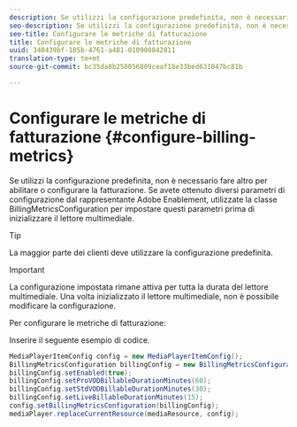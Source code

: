 ```yaml
---
description: Se utilizzi la configurazione predefinita, non è necessario fare altro per abilitare o configurare la fatturazione. Se avete ottenuto diversi parametri di configurazione dal rappresentante Adobe Enablement, utilizzate la classe BillingMetricsConfiguration per impostare questi parametri prima di inizializzare il lettore multimediale.
seo-description: Se utilizzi la configurazione predefinita, non è necessario fare altro per abilitare o configurare la fatturazione. Se avete ottenuto diversi parametri di configurazione dal rappresentante Adobe Enablement, utilizzate la classe BillingMetricsConfiguration per impostare questi parametri prima di inizializzare il lettore multimediale.
seo-title: Configurare le metriche di fatturazione
title: Configurare le metriche di fatturazione
uuid: 340439bf-185b-4761-a481-010908842811
translation-type: tm+mt
source-git-commit: bc35da8b258056809ceaf18e33bed631047bc81b

---
```



# Configurare le metriche di fatturazione {#configure-billing-metrics}

Se utilizzi la configurazione predefinita, non è necessario fare altro per abilitare o configurare la fatturazione. Se avete ottenuto diversi parametri di configurazione dal rappresentante Adobe Enablement, utilizzate la classe BillingMetricsConfiguration per impostare questi parametri prima di inizializzare il lettore multimediale.

>[!TIP]
>
>La maggior parte dei clienti deve utilizzare la configurazione predefinita.

>[!IMPORTANT]
>
>La configurazione impostata rimane attiva per tutta la durata del lettore multimediale. Una volta inizializzato il lettore multimediale, non è possibile modificare la configurazione.

Per configurare le metriche di fatturazione:

Inserire il seguente esempio di codice.

```java
MediaPlayerItemConfig config = new MediaPlayerItemConfig(); 
BillingMetricsConfiguration billingConfig = new BillingMetricsConfiguration(); 
billingConfig.setEnabled(true); 
billingConfig.setProVODBillableDurationMinutes(60); 
billingConfig.setStdVODBillableDurationMinutes(30); 
billingConfig.setLiveBillableDurationMinutes(15); 
config.setBillingMetricsConfiguration(billingConfig); 
mediaPlayer.replaceCurrentResource(mediaResource, config);
```
